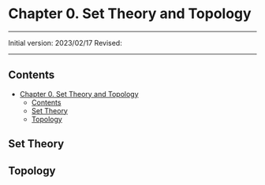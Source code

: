 # Chapter 0. Set Theory and Topology

---

Initial version: 2023/02/17
Revised:

---

## Contents

- [Chapter 0. Set Theory and Topology](#chapter-0-set-theory-and-topology)
  - [Contents](#contents)
  - [Set Theory](#set-theory)
  - [Topology](#topology)

## Set Theory

## Topology

